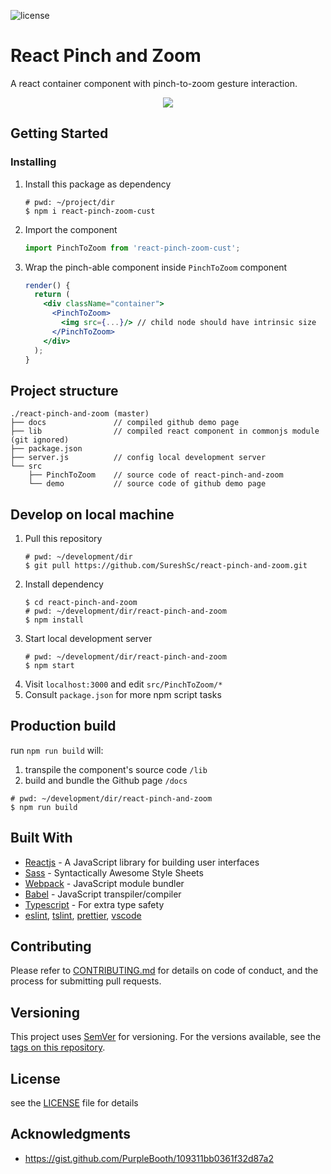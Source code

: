 
![license](https://img.shields.io/github/license/mashape/apistatus.svg?style=flat-square)

# React Pinch and Zoom
A react container component with pinch-to-zoom gesture interaction.
<!-- ![header img](/static/demo_header.gif) -->
<p align="center">
  <img src="/static/demo_header.gif">
</p>

## Getting Started

<!-- TODO: -->
<!-- ### Prerequisites -->

### Installing

1. Install this package as dependency

    ```shell
    # pwd: ~/project/dir
    $ npm i react-pinch-zoom-cust
    ```

2. Import the component

    ```jsx
    import PinchToZoom from 'react-pinch-zoom-cust';
    ```
3. Wrap the pinch-able component inside `PinchToZoom` component

    ```jsx
    render() {
      return (
        <div className="container">
          <PinchToZoom>
            <img src={...}/> // child node should have intrinsic size
          </PinchToZoom>
        </div>
      );
    }
    ```

## Project structure

```shell
./react-pinch-and-zoom (master)
├── docs               // compiled github demo page
├── lib                // compiled react component in commonjs module (git ignored)
├── package.json
├── server.js          // config local development server
└── src
    ├── PinchToZoom    // source code of react-pinch-and-zoom
    └── demo           // source code of github demo page
```

## Develop on local machine

1. Pull this repository
    ```shell
    # pwd: ~/development/dir
    $ git pull https://github.com/SureshSc/react-pinch-and-zoom.git
    ```
1. Install dependency
    ```shell
    $ cd react-pinch-and-zoom
    # pwd: ~/development/dir/react-pinch-and-zoom
    $ npm install
    ```
1. Start local development server
    ```shell
    # pwd: ~/development/dir/react-pinch-and-zoom
    $ npm start
    ```
2. Visit `localhost:3000` and edit `src/PinchToZoom/*`
3. Consult `package.json` for more npm script tasks

## Production build

run `npm run build` will:

1. transpile the component's source code `/lib`
2. build and bundle the Github page `/docs`

```shell
# pwd: ~/development/dir/react-pinch-and-zoom
$ npm run build
```

## Built With

* [Reactjs](https://reactjs.org/) - A JavaScript library for building user interfaces
* [Sass](https://sass-lang.com/) - Syntactically Awesome Style Sheets
* [Webpack](https://webpack.js.org/) - JavaScript module bundler
* [Babel](http://babeljs.io/) - JavaScript transpiler/compiler
* [Typescript](https://www.typescriptlang.org/) - For extra type safety
* [eslint](https://eslint.org/), [tslint](https://palantir.github.io/tslint/), [prettier](https://prettier.io/), [vscode](https://code.visualstudio.com/)

## Contributing

Please refer to [CONTRIBUTING.md](https://github.com/conradlo/react-pinch-and-zoom/blob/master/CONTRIBUTING.md) for details on code of conduct, and the process for submitting pull requests.

## Versioning

This project uses [SemVer](http://semver.org/) for versioning. For the versions available, see the [tags on this repository](https://github.com/conradlo/react-pinch-and-zoom/tags). 

## License

see the [LICENSE](https://github.com/conradlo/react-pinch-and-zoom/blob/master/LICENSE) file for details

## Acknowledgments

* https://gist.github.com/PurpleBooth/109311bb0361f32d87a2
